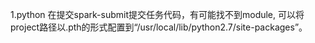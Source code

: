 
1.python 在提交spark-submit提交任务代码，有可能找不到module,
可以将project路径以.pth的形式配置到“/usr/local/lib/python2.7/site-packages”。
